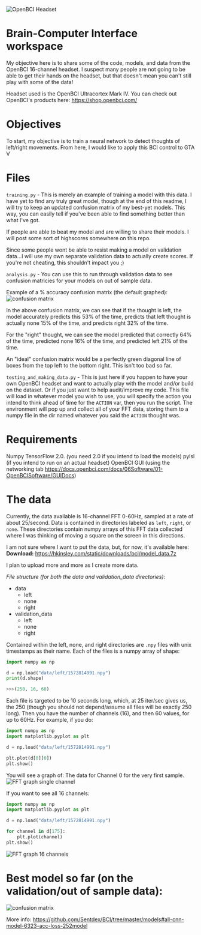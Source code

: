 ![OpenBCI Headset](https://pythonprogramming.net/static/images/bci/openbciheadset.png)

# Brain-Computer Interface workspace

My objective here is to share some of the code, models, and data from the OpenBCI 16-channel headset. I suspect many people are not going to be able to get their hands on the headset, but that doesn't mean you can't still play with some of the data!

Headset used is the OpenBCI Ultracortex Mark IV. You can check out OpenBCI's products here: https://shop.openbci.com/


# Objectives

To start, my objective is to train a neural network to detect thoughts of left/right movements. From here, I would like to apply this BCI control to GTA V 


# Files
`training.py` - This is merely an example of training a model with this data. I have yet to find any truly great model, though at the end of this readme, I will try to keep an updated confusion matrix of my best-yet models. This way, you can easily tell if you've been able to find something better than what I've got. 

If people are able to beat my model and are willing to share their models. I will post some sort of highscores somewhere on this repo.

Since some people wont be able to resist making a model on validation data...I will use my own separate validation data to actually create scores. If you're not cheating, this shouldn't impact you ;)


`analysis.py` - You can use this to run through validation data to see confusion matricies for your models on out of sample data.

Example of a % accuracy confusion matrix (the default graphed):
![confusion matrix](https://pythonprogramming.net/static/images/bci/model_conf_matrix.png)

In the above confusion matrix, we can see that if the thought is left, the model accurately predicts this 53% of the time, predicts that left thought is actually none 15% of the time, and predicts right 32% of the time. 

For the "right" thought, we can see the model predicted that correctly 64% of the time, predicted none 16% of the time, and predicted left 21% of the time.

An "ideal" confusion matrix would be a perfectly green diagonal line of boxes from the top left to the bottom right. This isn't too bad so far. 


`testing_and_making_data.py` - This is just here if you happen to have your own OpenBCI headset and want to actually play with the model and/or build on the dataset. Or if you just want to help audit/improve my code. This file will load in whatever model you wish to use, you will specify the action you intend to think ahead of time for the `ACTION` var, then you run the script. The environment will pop up and collect all of your FFT data, storing them to a numpy file in the dir named whatever you said the `ACTION` thought was.


# Requirements
Numpy
TensorFlow 2.0. (you need 2.0 if you intend to load the models)
pylsl (if you intend to run on an actual headset)
OpenBCI GUI (using the networking tab https://docs.openbci.com/docs/06Software/01-OpenBCISoftware/GUIDocs)



# The data

Currently, the data available is 16-channel FFT 0-60Hz, sampled at a rate of about 25/second. Data is contained in directories labeled as `left`, `right`, or `none`. These directories contain numpy arrays of this FFT data collected where I was thinking of moving a square on the screen in this directions. 

I am not sure where I want to put the data, but, for now, it's available here: 
<strong>Download:</strong> https://hkinsley.com/static/downloads/bci/model_data.7z

I plan to upload more and more as I create more data.

*File structure (for both the data and validation_data directories)*: 
<ul>
	<li>data
		<ul>
			<li>left</li>
			<li>none</li>
			<li>right</li>
		</ul>
	</li>
	<li>validation_data
		<ul>
			<li>left</li>
			<li>none</li>
			<li>right</li>
		</ul>
	</li>
</ul>
 
Contained within the left, none, and right directories are `.npy` files with unix timestamps as their name. Each of the files is a numpy array of shape: 
```py
import numpy as np

d = np.load("data/left/1572814991.npy")
print(d.shape)

>>>(250, 16, 60)
```

Each file is targeted to be 10 seconds long, which, at 25 iter/sec gives us, the 250 (though you should not depend/assume all files will be exactly 250 long). Then you have the number of channels (16), and then 60 values, for up to 60Hz. For example, if you do: 

```py
import numpy as np
import matplotlib.pyplot as plt

d = np.load("data/left/1572814991.npy")

plt.plot(d[0][0])
plt.show()
```

You will see a graph of: The data for Channel 0 for the very first sample.
![FFT graph single channel](https://pythonprogramming.net/static/images/bci/fft-single-channel.png)

If you want to see all 16 channels:
```py
import numpy as np
import matplotlib.pyplot as plt

d = np.load("data/left/1572814991.npy")

for channel in d[175]:
    plt.plot(channel)
plt.show()
```
![FFT graph 16 channels](https://pythonprogramming.net/static/images/bci/fft-16-channels.png)


# Best model so far (on the validation/out of sample data):
![confusion matrix](https://pythonprogramming.net/static/images/bci/withclippingdata.png)

More info: https://github.com/Sentdex/BCI/tree/master/models#all-cnn-model-6323-acc-loss-252model




